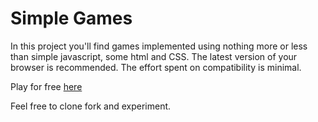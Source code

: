 
# Simple Games

In this project you'll find games implemented using nothing more or less than 
simple javascript, some html and CSS. The latest version of your browser is 
recommended. The effort spent on compatibility is minimal. 

Play for free [here](https://simplegames.azurewebsites.net/)

Feel free to clone fork and experiment.
